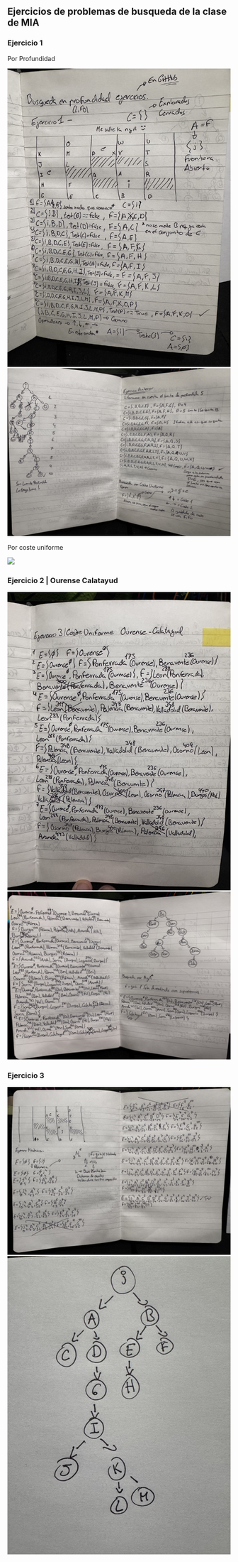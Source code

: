 ## Ejercicios de problemas de busqueda de la clase de MIA


### Ejercicio 1

Por Profundidad

<img src="images/image3.jpg" />
<img src="images/image2.jpg" />

Por coste uniforme

<img src="image7.jpg" />


### Ejercicio 2 | Ourense Calatayud 

<img src="images/image5.jpg" />
<img src="images/image4.jpg" />



### Ejercicio 3

<img src="images/image6.jpg" />
<img src="images/image1.jpg" />

